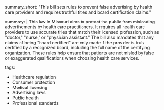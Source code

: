 summary_short: "This bill sets rules to prevent false advertising by health care providers and requires truthful titles and board certification claims."

summary: |
  This law in Missouri aims to protect the public from misleading advertisements by health care practitioners. It requires all health care providers to use accurate titles that match their licensed profession, such as "doctor," "nurse," or "physician assistant." The bill also mandates that any claims of being "board certified" are only made if the provider is truly certified by a recognized board, including the full name of the certifying organization. These rules help ensure that patients are not misled by false or exaggerated qualifications when choosing health care services.

tags:
  - Healthcare regulation
  - Consumer protection
  - Medical licensing
  - Advertising laws
  - Public health
  - Professional standards
